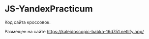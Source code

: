 # JS-YandexPracticum

Код сайта кроссовок. 

Размещен на сайте https://kaleidoscopic-babka-16d751.netlify.app/

